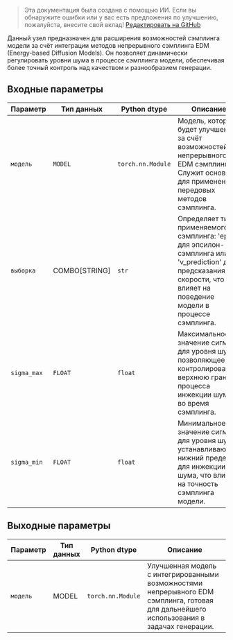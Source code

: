 > Эта документация была создана с помощью ИИ. Если вы обнаружите ошибки или у вас есть предложения по улучшению, пожалуйста, внесите свой вклад! [Редактировать на GitHub](https://github.com/Comfy-Org/embedded-docs/blob/main/comfyui_embedded_docs/docs/ModelSamplingContinuousEDM/ru.md)

Данный узел предназначен для расширения возможностей сэмплинга модели за счёт интеграции методов непрерывного сэмплинга EDM (Energy-based Diffusion Models). Он позволяет динамически регулировать уровни шума в процессе сэмплинга модели, обеспечивая более точный контроль над качеством и разнообразием генерации.

## Входные параметры

| Параметр   | Тип данных | Python dtype        | Описание |
|-------------|--------------|----------------------|-------------|
| `модель`     | `MODEL`     | `torch.nn.Module`   | Модель, которая будет улучшена за счёт возможностей непрерывного EDM сэмплинга. Служит основой для применения передовых методов сэмплинга. |
| `выборка`  | COMBO[STRING] | `str`             | Определяет тип применяемого сэмплинга: 'eps' для эпсилон-сэмплинга или 'v_prediction' для предсказания скорости, что влияет на поведение модели в процессе сэмплинга. |
| `sigma_max` | `FLOAT`     | `float`             | Максимальное значение сигмы для уровня шума, позволяющее контролировать верхнюю границу процесса инжекции шума во время сэмплинга. |
| `sigma_min` | `FLOAT`     | `float`             | Минимальное значение сигмы для уровня шума, устанавливающее нижний предел для инжекции шума, что влияет на точность сэмплинга модели. |

## Выходные параметры

| Параметр | Тип данных | Python dtype        | Описание |
|-----------|-------------|----------------------|-------------|
| `модель`   | MODEL     | `torch.nn.Module`   | Улучшенная модель с интегрированными возможностями непрерывного EDM сэмплинга, готовая для дальнейшего использования в задачах генерации. |
